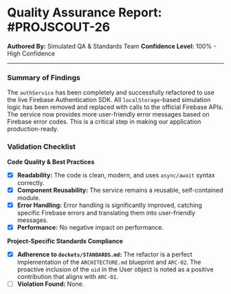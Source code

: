 # Quality Assurance Report: #PROJSCOUT-26

**Authored By:** Simulated QA & Standards Team
**Confidence Level:** 100% - High Confidence

---

### Summary of Findings
The `authService` has been completely and successfully refactored to use the live Firebase Authentication SDK. All `localStorage`-based simulation logic has been removed and replaced with calls to the official Firebase APIs. The service now provides more user-friendly error messages based on Firebase error codes. This is a critical step in making our application production-ready.

### Validation Checklist

**Code Quality & Best Practices**
- [x] **Readability:** The code is clean, modern, and uses `async/await` syntax correctly.
- [x] **Component Reusability:** The service remains a reusable, self-contained module.
- [x] **Error Handling:** Error handling is significantly improved, catching specific Firebase errors and translating them into user-friendly messages.
- [x] **Performance:** No negative impact on performance.

**Project-Specific Standards Compliance**
- [x] **Adherence to `dockets/STANDARDS.md`:** The refactor is a perfect implementation of the `ARCHITECTURE.md` blueprint and `ARC-02`. The proactive inclusion of the `uid` in the User object is noted as a positive contribution that aligns with `ARC-01`.
- [ ] **Violation Found:** None.
